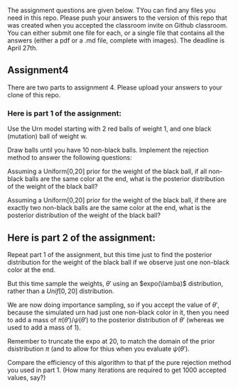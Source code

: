 The assignment questions are given below. TYou can find any files you need in this repo. Please push your answers to the version of this repo that was created when you accepted the classroom invite on Github classroom. You can either submit one file for each, or a single file that contains all the answers (either a pdf or a .md file, complete with images). The deadline is April 27th.

## Assignment4
There are two parts to assignment 4. Please upload your answers to your clone of this repo.

### Here is part 1 of the assignment:

Use the Urn model starting with 2 red balls of weight 1, and one black (mutation) ball of weight w.

Draw balls until you have 10 non-black balls. Implement the rejection method to answer the following questions:

Assuming a Uniform[0,20] prior for the weight of the black ball, if all non-black balls are the same color at the end, what is the posterior distribution of the weight of the black ball?

Assuming a Uniform[0,20] prior for the weight of the black ball, if there are exactly two non-black balls are the same color at the end, what is the posterior distribution of the weight of the black ball?

## Here is part 2 of the assignment:

Repeat part 1 of the assignment, but this time just to find the posterior distribution for the weight of the black ball if we observe just one non-black color at the end.

But this time sample the weights, $\theta'$ using an $expo(\lamba)$ distribution, rather than a $Unif[0,20]$ distribution.

We are now doing importance sampling, so if you accept the value of $\theta'$, because the simulated urn had just one non-black color in it, then you need to add a mass of $\pi(\theta')/\psi(\theta')$ to the posterior distribution of $\theta'$ (whereas we used to add a mass of 1).

Remember to truncate the expo at 20, to match the domain of the prior dsistribution $\pi$ (and to allow for thius when you evaluate $\psi(\theta')$.

Compare the efficiency of this algorithm to that pf the pure rejection method you used in part 1. (How many iterations are required to get 1000 accepted values, say?)
